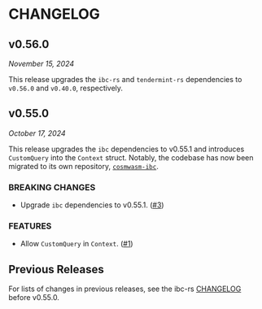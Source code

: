 # CHANGELOG

## v0.56.0

*November 15, 2024*

This release upgrades the `ibc-rs` and `tendermint-rs` dependencies to `v0.56.0`
and `v0.40.0`, respectively.

## v0.55.0

*October 17, 2024*

This release upgrades the `ibc` dependencies to v0.55.1 and introduces
`CustomQuery` into the `Context` struct. Notably, the codebase has now been
migrated to its own repository,
[`cosmwasm-ibc`](https://github.com/informalsystems/cosmwasm-ibc).

### BREAKING CHANGES

- Upgrade `ibc` dependencies to v0.55.1.
  ([\#3](https://github.com/informalsystems/cosmwasm-ibc/pull/3))

### FEATURES

- Allow `CustomQuery` in `Context`.
  ([\#1](https://github.com/informalsystems/cosmwasm-ibc/issues/1))

## Previous Releases

For lists of changes in previous releases, see the ibc-rs
[CHANGELOG](https://github.com/cosmos/ibc-rs/blob/main/CHANGELOG.md) before
v0.55.0.
